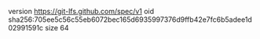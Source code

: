version https://git-lfs.github.com/spec/v1
oid sha256:705ee5c56c55eb6072bec165d6935997376d9ffb42e7fc6b5adee1d02991591c
size 64
